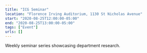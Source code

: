 ```yaml
---
title: "ICG Seminar"
location: "Florence Irving Auditorium, 1130 St Nicholas Avenue"
start: "2020-08-25T12:00:00-05:00"
end: "2020-08-25T13:00:00-05:00"
tags: ["Event"]
urls: []
---
```


Weekly seminar series showcasing department research.

<!-- endexcerpt -->
